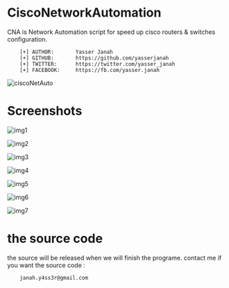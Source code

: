 # CiscoNetworkAutomation

CNA is Network Automation script for speed up cisco routers & switches configuration.

```
    [+] AUTHOR:       Yasser Janah
    [+] GITHUB:       https://github.com/yasserjanah
    [+] TWITTER:      https://twitter.com/yasser_janah
    [+] FACEBOOK:     https://fb.com/yasser.janah
```

![ciscoNetAuto](https://i.ibb.co/C0pbqCk/1280px-Cisco-logo-svg.png)

# Screenshots
![img1](https://i.imgur.com/oy39Qam.png)

![img2](https://i.imgur.com/TpAfkV0.png)

![img3](https://i.imgur.com/nwTi8OO.png)

![img4](https://i.imgur.com/73jEgBG.png)

![img5](https://i.imgur.com/ZC6vY7L.png)

![img6](https://i.imgur.com/8AjPbYS.png)

![img7](https://i.imgur.com/RnfkxPO.png)

# the source code

the source will be released when we will finish the programe.
contact me if you want the source code :
```
    janah.y4ss3r@gmail.com
```
